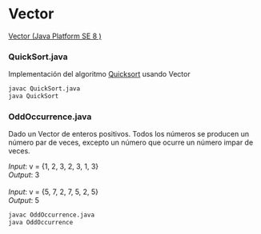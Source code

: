 # Vector
[Vector (Java Platform SE 8 )](https://docs.oracle.com/javase/8/docs/api/java/util/Vector.html)

### QuickSort.java
Implementación del algoritmo [Quicksort](https://en.wikipedia.org/wiki/Quicksort) usando Vector 

```bash
javac QuickSort.java 
java QuickSort
```

### OddOccurrence.java
Dado un Vector de enteros positivos. Todos los números se producen un número par de veces, excepto un número que ocurre un número impar de veces.

*Input*: v = {1, 2, 3, 2, 3, 1, 3} <br/>
*Output*: 3 <br/>
<br/>
*Input*: v = {5, 7, 2, 7, 5, 2, 5} <br/>
*Output*: 5 <br/>

```bash
javac OddOccurrence.java 
java OddOccurrence
```